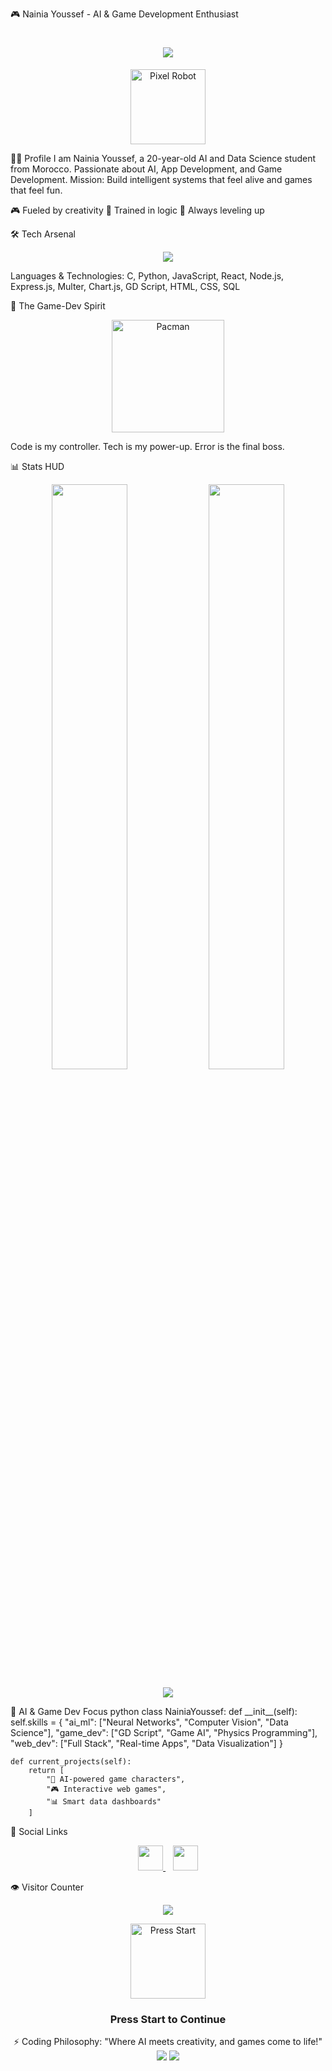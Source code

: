 🎮 Nainia Youssef - AI & Game Development Enthusiast
<!-- Cyber Title --><h1 align="center"> <img src="https://readme-typing-svg.herokuapp.com?font=Press+Start+2P&size=25&duration=3500&pause=1000&color=00F7F6&center=true&vCenter=true&width=900&lines=🤖+Welcome+to+my+Coding+Zone;👾+Game+Developer+%7C+AI+Explorer;✨+Smart+Tech+Meets+Pixel+Dreams" /> </h1><p align="center"> <img src="https://media.giphy.com/media/PHm3JHcahH2W0/giphy.gif" width="120" alt="Pixel Robot"/> </p>
👨‍💻 Profile
I am Nainia Youssef, a 20-year-old AI and Data Science student from Morocco.
Passionate about AI, App Development, and Game Development.
Mission: Build intelligent systems that feel alive and games that feel fun.

🎮 Fueled by creativity
🤖 Trained in logic
🚀 Always leveling up

🛠 Tech Arsenal
<p align="center"> <img src="https://skillicons.dev/icons?i=c,python,js,react,nodejs,express,git,github,html,css,mysql&perline=8" /> </p>
Languages & Technologies: C, Python, JavaScript, React, Node.js, Express.js, Multer, Chart.js, GD Script, HTML, CSS, SQL

🎨 The Game-Dev Spirit
<p align="center"> <img src="https://media.giphy.com/media/sULKEgDMX8LcI/giphy.gif" width="180" alt="Pacman" /> </p>
Code is my controller.
Tech is my power-up.
Error is the final boss.

📊 Stats HUD
<p align="center"> <img width="49%" src="https://github-readme-streak-stats.herokuapp.com/?user=NainiaYoussef&theme=tokyonight&hide_border=true" /> <img width="49%" src="https://github-readme-stats.vercel.app/api?username=NainiaYoussef&show_icons=true&theme=tokyonight&hide_border=true" /> </p><p align="center"> <img src="https://github-readme-activity-graph.vercel.app/graph?username=NainiaYoussef&theme=react-dark&area=true" /> </p>
🎯 AI & Game Dev Focus
python
class NainiaYoussef:
    def __init__(self):
        self.skills = {
            "ai_ml": ["Neural Networks", "Computer Vision", "Data Science"],
            "game_dev": ["GD Script", "Game AI", "Physics Programming"],
            "web_dev": ["Full Stack", "Real-time Apps", "Data Visualization"]
        }
    
    def current_projects(self):
        return [
            "🤖 AI-powered game characters",
            "🎮 Interactive web games", 
            "📊 Smart data dashboards"
        ]
🤝 Social Links
<p align="center"> <a href="https://www.linkedin.com/in/youssef-nainia-6964842a4"> <img src="https://skillicons.dev/icons?i=linkedin" height="40"/> </a> &nbsp;&nbsp; <a href="https://www.instagram.com/ousseef.exe/"> <img src="https://skillicons.dev/icons?i=instagram" height="40"/> </a> </p>
👁 Visitor Counter
<p align="center"> <img src="https://komarev.com/ghpvc/?username=NainiaYoussef&label=Profile+Visits&color=red&style=for-the-badge" /> </p>
<p align="center"> <img src="https://media.giphy.com/media/3o7btZnTQ1jz7yGw1G/giphy.gif" width="120" alt="Press Start"/> </p><h3 align="center">Press Start to Continue</h3>
<div align="center">
⚡ Coding Philosophy: "Where AI meets creativity, and games come to life!"
<img src="https://img.shields.io/badge/🎮-PacMan_Inspired-yellow?style=for-the-badge" /> <img src="https://img.shields.io/badge/🤖-AI_Powered-blue?style=for-the-badge" /></div>
